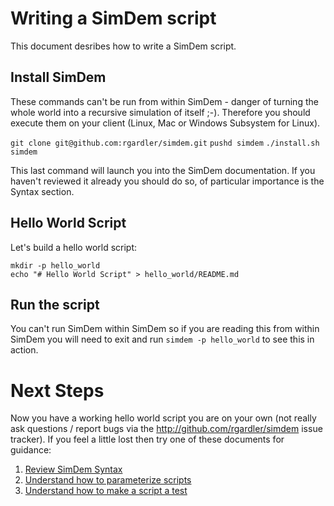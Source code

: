 # Writing a SimDem script

This document desribes how to write a SimDem script. 

## Install SimDem

These commands can't be run from within SimDem - danger of turning the
whole world into a recursive simulation of itself ;-). Therefore you
should execute them on your client (Linux, Mac or Windows Subsystem
for Linux).

`git clone git@github.com:rgardler/simdem.git`
`pushd simdem`
`./install.sh`
`simdem`

This last command will launch you into the SimDem documentation. If
you haven't reviewed it already you should do so, of particular
importance is the Syntax section.

## Hello World Script

Let's build a hello world script:

```
mkdir -p hello_world
echo "# Hello World Script" > hello_world/README.md
```

## Run the script

You can't run SimDem within SimDem so if you are reading this from
within SimDem you will need to exit and run `simdem -p hello_world` to
see this in action.

# Next Steps

Now you have a working hello world script you are on your own (not
really ask questions / report bugs via the
http://github.com/rgardler/simdem issue tracker). If you feel a little
lost then try one of these documents for guidance:

  1. [Review SimDem Syntax](../syntx/README.md)
  2. [Understand how to parameterize scripts](../variables/README.md)
  3. [Understand how to make a script a test](../test/README.md)

